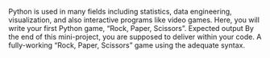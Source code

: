 Python is used in many fields including statistics, data engineering, visualization, and also interactive programs like video games. Here, you will write your first Python game, “Rock, Paper, Scissors”.
Expected output
By the end of this mini-project, you are supposed to deliver within your code.
A fully-working “Rock, Paper, Scissors” game using the adequate syntax.
